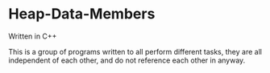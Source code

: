 # Heap-Data-Members
Written in C++

This is a group of programs written to all perform different tasks, they are all independent of each other, and do not reference each other in anyway.
